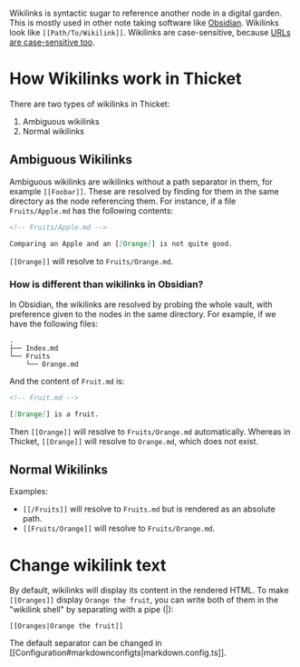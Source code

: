 Wikilinks is syntactic sugar to reference another node in a digital garden.
This is mostly used in other note taking software like
[Obsidian](https://obsidian.md). Wikilinks look like `[[Path/To/Wikilink]]`.
Wikilinks are case-sensitive, because
[URLs are case-sensitive too](https://webmasters.stackexchange.com/q/90339).

# How Wikilinks work in Thicket

There are two types of wikilinks in Thicket:

1. Ambiguous wikilinks
2. Normal wikilinks

## Ambiguous Wikilinks

Ambiguous wikilinks are wikilinks without a path separator in them, for example
`[[Foobar]]`. These are resolved by finding for them in the same directory as
the node referencing them. For instance, if a file `Fruits/Apple.md` has the
following contents:

```md
<!-- Fruits/Apple.md -->

Comparing an Apple and an [[Orange]] is not quite good.
```

`[[Orange]]` will resolve to `Fruits/Orange.md`.

### How is different than wikilinks in Obsidian?

In Obsidian, the wikilinks are resolved by probing the whole vault, with
preference given to the nodes in the same directory. For example, if we have
the following files:

```
.
├── Index.md
└── Fruits
    └── Orange.md
```

And the content of `Fruit.md` is:

```md
<!-- Fruit.md -->

[[Orange]] is a fruit.
```

Then `[[Orange]]` will resolve to `Fruits/Orange.md` automatically. Whereas in
Thicket, `[[Orange]]` will resolve to `Orange.md`, which does not exist.

## Normal Wikilinks

Examples:

- `[[/Fruits]]` will resolve to `Fruits.md` but is rendered as an
  absolute path.
- `[[Fruits/Orange]]` will resolve to `Fruits/Orange.md`.

# Change wikilink text

By default, wikilinks will display its content in the rendered HTML.
To make `[[Oranges]]` display `Orange the fruit`, you can write both of them
in the "wikilink shell" by separating with a pipe (|):

`[[Oranges|Orange the fruit]]`

The default separator can be changed in [[Configuration#markdownconfigts|markdown.config.ts]].
